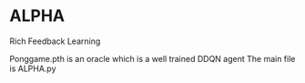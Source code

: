 # ALPHA
Rich Feedback Learning

Ponggame.pth is an oracle which is a well trained DDQN agent
The main file is ALPHA.py
